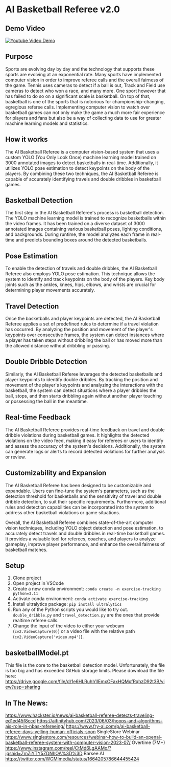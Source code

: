 # AI Basketball Referee v2.0

## Demo Video
[![Youtube Video Demo](https://img.youtube.com/vi/VZgXUBi_wkM/0.jpg)](https://www.youtube.com/watch?v=VZgXUBi_wkM)


## Purpose
Sports are evolving day by day and the technology that supports these sports are evolving at an exponential rate. Many sports have implemented computer vision in order to improve referee calls and the overall fairness of the game. Tennis uses cameras to detect if a ball is out, Track and Field use cameras to detect who won a race, and many more. One sport however that has failed to do so on a significant scale is basketball. On top of that, basketball is one of the sports that is notorious for championship-changing, egregious referee calls. Implementing computer vision to watch over basketball games can not only make the game a much more fair experience for players and fans but also be a way of collecting data to use for greater machine learning models and statistics.

## How it works
The AI Basketball Referee is a computer vision-based system that uses a custom YOLO (You Only Look Once) machine learning model trained on 3000 annotated images to detect basketballs in real-time. Additionally, it utilizes YOLO pose estimation to detect keypoints on the body of the players. By combining these two techniques, the AI Basketball Referee is capable of accurately identifying travels and double dribbles in basketball games.

## Basketball Detection
The first step in the AI Basketball Referee's process is basketball detection. The YOLO machine learning model is trained to recognize basketballs within the video frames. It has been trained on a diverse dataset of 3000 annotated images containing various basketball poses, lighting conditions, and backgrounds. During runtime, the model analyzes each frame in real-time and predicts bounding boxes around the detected basketballs.

## Pose Estimation
To enable the detection of travels and double dribbles, the AI Basketball Referee also employs YOLO pose estimation. This technique allows the system to identify and track keypoints on the body of the players. Key body joints such as the ankles, knees, hips, elbows, and wrists are crucial for determining player movements accurately.

## Travel Detection
Once the basketballs and player keypoints are detected, the AI Basketball Referee applies a set of predefined rules to determine if a travel violation has occurred. By analyzing the position and movement of the player's keypoints over consecutive frames, the system can detect instances where a player has taken steps without dribbling the ball or has moved more than the allowed distance without dribbling or passing.

## Double Dribble Detection
Similarly, the AI Basketball Referee leverages the detected basketballs and player keypoints to identify double dribbles. By tracking the position and movement of the player's keypoints and analyzing the interactions with the basketball, the system can detect situations where a player dribbles the ball, stops, and then starts dribbling again without another player touching or possessing the ball in the meantime.

## Real-time Feedback
The AI Basketball Referee provides real-time feedback on travel and double dribble violations during basketball games. It highlights the detected violations on the video feed, making it easy for referees or users to identify and assess the accuracy of the system's decisions. Additionally, the system can generate logs or alerts to record detected violations for further analysis or review.

## Customizability and Expansion
The AI Basketball Referee has been designed to be customizable and expandable. Users can fine-tune the system's parameters, such as the detection threshold for basketballs and the sensitivity of travel and double dribble detection, to suit their specific requirements. Furthermore, additional rules and detection capabilities can be incorporated into the system to address other basketball violations or game situations.

Overall, the AI Basketball Referee combines state-of-the-art computer vision techniques, including YOLO object detection and pose estimation, to accurately detect travels and double dribbles in real-time basketball games. It provides a valuable tool for referees, coaches, and players to analyze gameplay, improve player performance, and enhance the overall fairness of basketball matches.

## Setup
1. Clone project
2. Open project in VSCode
3. Create a new conda environment: `conda create -n exercise-tracking python=3.11`
4. Activate conda environment: `conda activate exercise-tracking`
5. Install ultralytics package: `pip install ultralytics`
6. Run any of the Python scripts you would like to try out. `double_dribble.py` and `travel_detection.py` are the ones that provide realtime referee calls.
7. Change the input of the video to either your webcam (`cv2.VideoCapture(0)`) or a video file with the relative path (`cv2.VideoCapture('video.mp4')`).

## basketballModel.pt
This file is the core to the basketball detection model. Unfortunately, the file is too big and has exceeded GitHub storage limits. Please download the file here:
https://drive.google.com/file/d/1e6HLRuhh1IEmxOFaxHQMxfRqhzD92t3B/view?usp=sharing

## In The News:
https://www.hackster.io/news/ai-basketball-referee-detects-traveling-ed1ed45f8ccd
https://aifinityhub.com/2023/06/03/hoops-and-algorithms-ais-role-in-nbas-refereeing/
https://www.fry-ai.com/p/ai-basketball-referee-days-yelling-human-officials-soon
SingleStore Webinar https://www.singlestore.com/resources/webinar-how-to-build-an-openai-basketball-referee-system-with-computer-vision-2023-07/
Overtime (7M+) https://www.instagram.com/reel/CtMd6LgAAMo/?igshid=ZmZiYTY5ZDNhOA%3D%3D
Barsee AI https://twitter.com/WGMImedia/status/1664205786644455424

